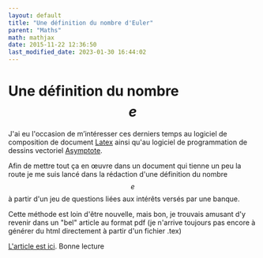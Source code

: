 ```yaml
---
layout: default
title: "Une définition du nombre d'Euler"
parent: "Maths"
math: mathjax
date: 2015-11-22 12:36:50
last_modified_date: 2023-01-30 16:44:02
---
```


# Une définition du nombre $$e$$

J'ai eu l'occasion de m’intéresser ces derniers temps au logiciel de composition de document [Latex](http://www.xm1math.net/doculatex/index.html) ainsi qu'au logiciel de programmation de dessins vectoriel [Asymptote](http://asymptote.sourceforge.net/). 

Afin de mettre tout ça en œuvre dans un document qui tienne un peu la route je me suis lancé dans la rédaction d'une définition du nombre $$e$$ à partir d'un jeu de questions liées aux intérêts versés par une banque.

Cette méthode est loin d'être nouvelle, mais bon, je trouvais amusant d'y revenir dans un "bel" article au format pdf (je n'arrive toujours pas encore à générer du html directement à partir d'un fichier .tex)

[L'article est ici](assets/e.pdf). Bonne lecture


